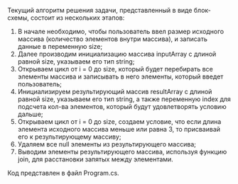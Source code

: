 Текущий алгоритм решения задачи, представленный в виде блок-схемы, состоит из нескольких этапов:

1. В начале необходимо, чтобы пользователь ввел размер исходного массива (количество элементов внутри массива), и записать данные в переменную size;
2. Далее производим инициализацию массива inputArray с длиной равной size, указываем его тип string;
3. Открываем цикл от i = 0 до size, который будет перебирать все элементы массива и записывать в него элементы, который введет пользователь;
4. Инициализируем результирующий массив resultArray с длиной равной size, указываем его тип string, а также переменную index для подсчета кол-ва элементов, который будут удовлетворять условию дальше;
5. Открываем цикл от i = 0 до size, создаем условие, что если длина элемента исходного массива меньше или равна 3, то присваивай его к результирующему массиву;
6. Удаляем все null элементы из результирующего массива;
7. Выводим элементы результирующего массива, используя функцию join, для расстановки запятых между элементами.

Код представлен в файл Program.cs.
